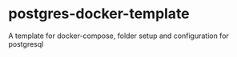 # postgres-docker-template
A template for docker-compose, folder setup and configuration for postgresql
